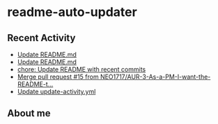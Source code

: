 # readme-auto-updater

## Recent Activity
<!-- LATEST_COMMITS:START -->
- [Update README.md](https://github.com/NEO1717/readme-auto-updater/commit/a61576cd24bb24493cbb5fee20b34caab47f5e2c)
- [Update README.md](https://github.com/NEO1717/readme-auto-updater/commit/eaf414e81cb96a4d7b295fea766d0f5d8d408f6d)
- [chore: Update README with recent commits](https://github.com/NEO1717/readme-auto-updater/commit/67d4265bdff664207b18eef323a3a31c77080d23)
- [Merge pull request #15 from NEO1717/AUR-3-As-a-PM-I-want-the-README-t…](https://github.com/NEO1717/readme-auto-updater/commit/0c15a7aa8c787f23ee0da0777ee7ff45d7849b08)
- [Update update-activity.yml](https://github.com/NEO1717/readme-auto-updater/commit/7bcd7ebd11fd7540d3f21410d6b7c47785cfa38d)
<!-- LATEST_COMMITS:END -->

## About me
